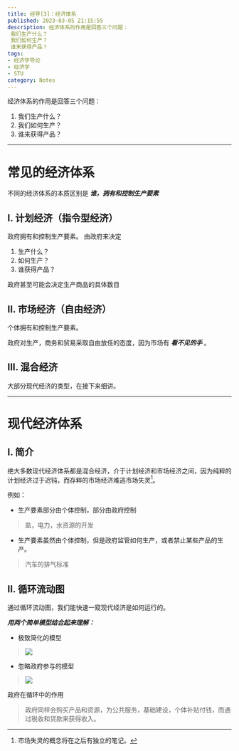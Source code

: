 ```yaml
---
title: 经导[3]：经济体系
published: 2023-03-05 21:15:55
description: 经济体系的作用是回答三个问题：
 我们生产什么？
 我们如何生产？
 谁来获得产品？
tags: 
- 经济学导论
- 经济学
- STU
category: Notes
---
```


经济体系的作用是回答三个问题：
1. 我们生产什么？
2. 我们如何生产？
3. 谁来获得产品？

---
# 常见的经济体系
不同的经济体系的本质区别是 ***谁，拥有和控制生产要素*** 

## I. 计划经济（指令型经济）
政府拥有和控制生产要素。
由政府来决定
1. 生产什么？
2. 如何生产？
3. 谁获得产品？

政府甚至可能会决定生产商品的具体数目

## II. 市场经济（自由经济）
个体拥有和控制生产要素。

政府对生产，商务和贸易采取自由放任的态度，因为市场有 ***看不见的手*** 。


## III. 混合经济
大部分现代经济的类型，在接下来细讲。

---

# 现代经济体系

## I. 简介
绝大多数现代经济体系都是混合经济，介于计划经济和市场经济之间，因为纯粹的计划经济过于迟钝，而存粹的市场经济难逃市场失灵[^1]。

例如：
- 生产要素部分由个体控制，部分由政府控制
>盐，电力，水资源的开发
- 生产要素虽然由个体控制，但是政府监管如何生产，或者禁止某些产品的生产。
>汽车的排气标准


## II. 循环流动图
通过循环流动图，我们能快速一窥现代经济是如何运行的。

***用两个简单模型结合起来理解：***
- 极致简化的模型
>![](https://s2.loli.net/2023/03/05/ZEg1KM57CNlcmWH.png)

- 忽略政府参与的模型
>![](https://s2.loli.net/2023/03/05/bc3QYJmwAnuviWf.png)

政府在循环中的作用
>政府同样会购买产品和资源，为公共服务，基础建设，个体补贴付钱，而通过税收和贷款来获得收入。


[^1]: 市场失灵的概念将在之后有独立的笔记。